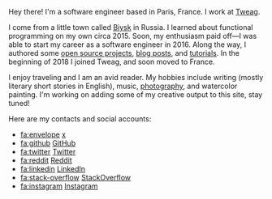Hey there! I'm a software engineer based in Paris, France. I work at
[Tweag][tweag].

I come from a little town called [Biysk][biysk] in Russia. I learned about
functional programming on my own circa 2015. Soon, my enthusiasm paid off—I
was able to start my career as a software engineer in 2016. Along the way, I
authored some [open source projects][oss], [blog posts][posts], and
[tutorials][tutorials]. In the beginning of 2018 I joined Tweag, and soon
moved to France.

I enjoy traveling and I am an avid reader. My hobbies include writing
(mostly literary short stories in English), music,
[photography](/galleries.html), and watercolor painting. I'm working on
adding some of my creative output to this site, stay tuned!

Here are my contacts and social accounts:

* <fa:envelope> [x](social:email)
* <fa:github> [GitHub](social:github)
* <fa:twitter> [Twitter](social:twitter)
* <fa:reddit> [Reddit](social:reddit)
* <fa:linkedin> [LinkedIn](social:linkedin)
* <fa:stack-overflow> [StackOverflow](social:stackoverflow)
* <fa:instagram> [Instagram](social:instagram)

[tweag]: https://tweag.io
[biysk]: https://en.wikipedia.org/wiki/Biysk
[oss]: /oss.html
[posts]: /posts.html
[tutorials]: /learn-haskell.html
